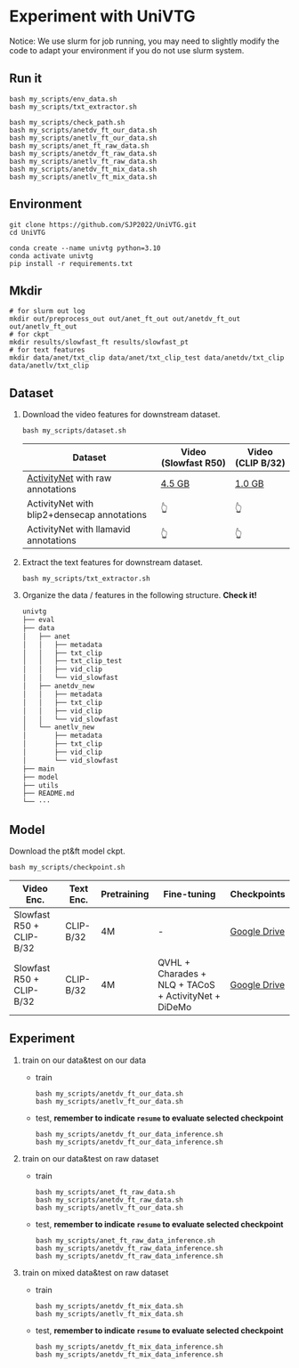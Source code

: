 # Experiment with UniVTG

Notice: We use slurm for job running, you may need to slightly modify the code to adapt your environment if you do not use slurm system.

## Run it

```shell
bash my_scripts/env_data.sh
bash my_scripts/txt_extractor.sh

bash my_scripts/check_path.sh
bash my_scripts/anetdv_ft_our_data.sh
bash my_scripts/anetlv_ft_our_data.sh
bash my_scripts/anet_ft_raw_data.sh
bash my_scripts/anetdv_ft_raw_data.sh
bash my_scripts/anetlv_ft_raw_data.sh
bash my_scripts/anetdv_ft_mix_data.sh
bash my_scripts/anetlv_ft_mix_data.sh
```

## Environment

```shell
git clone https://github.com/SJP2022/UniVTG.git
cd UniVTG

conda create --name univtg python=3.10
conda activate univtg
pip install -r requirements.txt
```

## Mkdir

```shell
# for slurm out log
mkdir out/preprocess_out out/anet_ft_out out/anetdv_ft_out out/anetlv_ft_out
# for ckpt
mkdir results/slowfast_ft results/slowfast_pt
# for text features
mkdir data/anet/txt_clip data/anet/txt_clip_test data/anetdv/txt_clip data/anetlv/txt_clip
```

## Dataset

1. Download the video features for downstream dataset.
   
   ```shell
   bash my_scripts/dataset.sh
   ```
   
   | Dataset                                                      | Video (Slowfast R50)                                                                            | Video (CLIP B/32)                                                                               |
   | ------------------------------------------------------------ | ----------------------------------------------------------------------------------------------- | ----------------------------------------------------------------------------------------------- |
   | [ActivityNet](http://activity-net.org/) with raw annotations | [4.5 GB](https://drive.google.com/file/d/1LySSKToHUF-4NI_ozr0GdRbh3EFefaZG/view?usp=drive_link) | [1.0 GB](https://drive.google.com/file/d/1M7MSAvXVrhGqJVs-PJe-XVqux5fRVgw9/view?usp=drive_link) |
   | ActivityNet with blip2+densecap annotations                  | 👆                                                                                              | 👆                                                                                              |
   | ActivityNet with llamavid annotations                        | 👆                                                                                              | 👆                                                                                              |

2. Extract the text features for downstream dataset.
   
   ```shell
   bash my_scripts/txt_extractor.sh
   ```

3. Organize the data / features in the following structure. **Check it!** 
   
   ```bash
   univtg
   ├── eval
   ├── data
   │   ├── anet
   │   │   ├── metadata
   │   │   ├── txt_clip
   │   │   ├── txt_clip_test
   │   │   ├── vid_clip
   │   │   └── vid_slowfast
   │   ├── anetdv_new
   │   │   ├── metadata
   │   │   ├── txt_clip
   │   │   ├── vid_clip
   │   │   └── vid_slowfast
   │   └── anetlv_new
   │       ├── metadata
   │       ├── txt_clip
   │       ├── vid_clip
   │       └── vid_slowfast
   ├── main
   ├── model
   ├── utils
   ├── README.md
   └── ···
   ```

## Model

Download the pt&ft model ckpt.

```shell
bash my_scripts/checkpoint.sh
```

| Video Enc.               | Text Enc. | Pretraining | Fine-tuning                                          | Checkpoints                                                                                          |
| ------------------------ | --------- | ----------- | ---------------------------------------------------- | ---------------------------------------------------------------------------------------------------- |
| Slowfast R50 + CLIP-B/32 | CLIP-B/32 | 4M          | -                                                    | [Google Drive](https://drive.google.com/drive/folders/1eWpuTTBRaMoV4UsEteQHAf5t4dU7uwrl?usp=sharing) |
| Slowfast R50 + CLIP-B/32 | CLIP-B/32 | 4M          | QVHL + Charades + NLQ + TACoS + ActivityNet + DiDeMo | [Google Drive](https://drive.google.com/drive/folders/1pzHDW82Eja7OeH01AnkWNFsXH8JANnZX?usp=sharing) |

## Experiment

1. train on our data&test on our data
   
   - train
     
     ```shell
     bash my_scripts/anetdv_ft_our_data.sh
     bash my_scripts/anetlv_ft_our_data.sh
     ```
   
   - test, **remember to indicate `resume` to evaluate selected checkpoint** 
     
     ```shell
     bash my_scripts/anetdv_ft_our_data_inference.sh
     bash my_scripts/anetdv_ft_our_data_inference.sh
     ```

2. train on our data&test on raw dataset
   
   - train
     
     ```shell
     bash my_scripts/anet_ft_raw_data.sh
     bash my_scripts/anetdv_ft_raw_data.sh
     bash my_scripts/anetlv_ft_our_data.sh
     ```
   
   - test, **remember to indicate `resume` to evaluate selected checkpoint** 
     
     ```shell
     bash my_scripts/anet_ft_raw_data_inference.sh
     bash my_scripts/anetdv_ft_raw_data_inference.sh
     bash my_scripts/anetdv_ft_raw_data_inference.sh
     ```

3. train on mixed data&test on raw dataset
   
   - train
     
     ```shell
     bash my_scripts/anetdv_ft_mix_data.sh
     bash my_scripts/anetlv_ft_mix_data.sh
     ```
   
   - test, **remember to indicate `resume` to evaluate selected checkpoint** 
     
     ```shell
     bash my_scripts/anetdv_ft_mix_data_inference.sh
     bash my_scripts/anetdv_ft_mix_data_inference.sh
     ```
